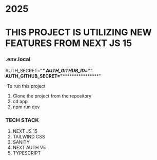# 2025
# THIS PROJECT IS UTILIZING NEW FEATURES FROM NEXT JS 15

### .env.local
AUTH_SECRET="*********************************************"
AUTH_GITHUB_ID="*********************"
AUTH_GITHUB_SECRET="****************************************"

-To run this project
1. Clone the project from the repository
2. cd app
3. npm run dev


### TECH STACK
1. NEXT JS 15
2. TAILWIND CSS
3. SANITY
4. NEXT AUTH V5
4. TYPESCRIPT